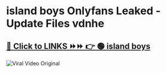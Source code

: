 
 # island boys Onlyfans Leaked - Update Files vdnhe

## <h2><a href="https://clipsfans.com/island_boys&ref=git">🔗 Click to LINKS ⏩⏩ 👉 🟢 island boys </a></h2>

<a href="https://clipsfans.com/island_boys&ref=git" rel="nofollow" data-target="animated-image.originalLink"><img src="https://i.ibb.co.com/xMMVF88/686577567.gif" alt="Viral Video Original" style="max-width: 100%; display: inline-block;" data-target="animated-image.originalImage"></a>

